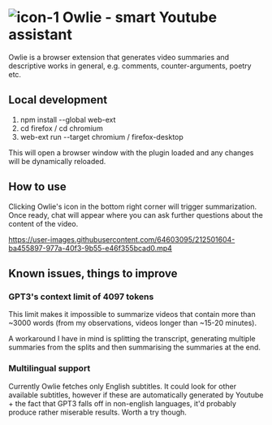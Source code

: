 # ![icon-1](https://user-images.githubusercontent.com/64603095/206002183-b4b6a676-9fe2-4bf0-8d43-fe23082b2d63.png) Owlie - smart Youtube assistant


Owlie is a browser extension that generates video summaries and descriptive works in general, e.g. comments, counter-arguments, poetry etc.

## Local development

1. npm install --global web-ext
2. cd firefox / cd chromium
3. web-ext run --target chromium / firefox-desktop

This will open a browser window with the plugin loaded and any changes will be dynamically reloaded.

## How to use


Clicking Owlie's icon in the bottom right corner will trigger summarization. Once ready, chat will appear where you can ask further questions about the content of the video.



https://user-images.githubusercontent.com/64603095/212501604-ba455897-977a-40f3-9b55-e46f355bcad0.mp4



## Known issues, things to improve

### GPT3's context limit of 4097 tokens

This limit makes it impossible to summarize videos that contain more than ~3000 words (from my observations, videos longer than ~15-20 minutes).

A workaround I have in mind is splitting the transcript, generating multiple summaries from the splits and then summarising the summaries at the end.

### Multilingual support

Currently Owlie fetches only English subtitles. It could look for other available subtitles, however if these are automatically generated by Youtube + the fact that GPT3 falls off in non-english languages, it'd probably produce rather miserable results. Worth a try though.
